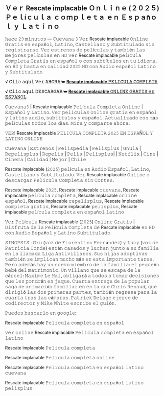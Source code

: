 ## Ｖｅｒ Rescate implacable Ｏｎｌｉｎｅ (２０２５) Ｐｅｌíｃｕｌａ ｃｏｍｐｌｅｔａ ｅｎ Ｅｓｐａñｏｌ ｙ Ｌａｔｉｎｏ

𝚑𝚊𝚌𝚎 𝟸𝟿 𝚖𝚒𝚗𝚞𝚝𝚘𝚜 — 𝙲𝚞𝚎𝚟𝚊𝚗𝚊 𝟹 𝚅𝚎𝚛 Rescate implacable 𝙾𝚗𝚕𝚒𝚗𝚎 𝙶𝚛𝚊𝚝𝚒𝚜 𝚎𝚗 𝚎𝚜𝚙𝚊ñ𝚘𝚕, 𝙻𝚊𝚝𝚒𝚗𝚘, 𝙲𝚊𝚜𝚝𝚎𝚕𝚕𝚊𝚗𝚘 𝚢 𝚂𝚞𝚋𝚝𝚒𝚝𝚞𝚕𝚊𝚍𝚘 𝚜𝚒𝚗 𝚛𝚎𝚐𝚒𝚜𝚝𝚛𝚊𝚛𝚜𝚎. 𝚅𝚎𝚛 𝚎𝚜𝚝𝚛𝚎𝚗𝚘𝚜 𝚍𝚎 𝚙𝚎𝚕í𝚌𝚞𝚕𝚊𝚜 𝚢 𝚝𝚊𝚖𝚋𝚒é𝚗 𝚕𝚊𝚜 𝚖𝚎𝚓𝚘𝚛𝚎𝚜 𝚙𝚎𝚕í𝚌𝚞𝚕𝚊𝚜 𝚎𝚗 𝙷𝙳 𝚅𝚎𝚛 Rescate implacable 𝚙𝚎𝚕í𝚌𝚞𝚕𝚊 𝙲𝚘𝚖𝚙𝚕𝚎𝚝𝚊 𝙶𝚛𝚊𝚝𝚒𝚜 𝚎𝚗 𝚎𝚜𝚙𝚊ñ𝚘𝚕 𝚘 𝚌𝚘𝚗 𝚜𝚞𝚋𝚝í𝚝𝚞𝚕𝚘𝚜 𝚎𝚗 𝚝𝚞 𝚒𝚍𝚒𝚘𝚖𝚊, 𝚎𝚗 𝙷𝙳 𝚢 𝚑𝚊𝚜𝚝𝚊 𝚎𝚗 𝚌𝚊𝚕𝚒𝚍𝚊𝚍 𝟸𝟶𝟸𝟻 𝙷𝙳 𝚌𝚘𝚗 𝙰𝚞𝚍𝚒𝚘 𝚎𝚜𝚙𝚊ñ𝚘𝚕 𝙻𝚊𝚝𝚒𝚗𝚘 𝚢 𝚂𝚞𝚋𝚝𝚒𝚝𝚞𝚕𝚊𝚍𝚘

**√ 𝙲𝚕𝚒𝚌 𝚊𝚚𝚞𝚒 𝚅𝚎𝚛 𝙰𝙷𝙾𝚁𝙰 ➥ [Rescate implacable 𝙿𝙴𝙻𝙸𝙲𝚄𝙻𝙰 𝙲𝙾𝙼𝙿𝙻𝙴𝚃𝙰](https://t.co/ucCgJW9cxi)**

**√ 𝙲𝚕𝚒𝚌 𝚊𝚚𝚞𝚒 𝙳𝙴𝚂𝙲𝙰𝚁𝙶𝙰𝚁 ➥ [Rescate implacable 𝙾𝙽𝙻𝙸𝙽𝙴 𝙶𝚁𝙰𝚃𝙸𝚂 𝚎𝚗 𝙴𝚂𝙿𝙰𝙽𝙾𝙻](https://t.co/ucCgJW9cxi)**

𝙲𝚞𝚎𝚟𝚊𝚗𝚊𝟹 | Rescate implacable 𝙿𝚎𝚕í𝚌𝚞𝚕𝚊 𝙲𝚘𝚖𝚙𝚕𝚎𝚝𝚊 𝙾𝚗𝚕𝚒𝚗𝚎 | 𝙴𝚜𝚙𝚊ñ𝚘𝚕 𝚢 𝙻𝚊𝚝𝚒𝚗𝚘. 𝚅𝚎𝚛 𝚙𝚎𝚕𝚒𝚌𝚞𝚕𝚊𝚜 𝚘𝚗𝚕𝚒𝚗𝚎 𝚐𝚛𝚊𝚝𝚒𝚜 𝚎𝚗 𝚎𝚜𝚙𝚊ñ𝚘𝚕 𝚢 𝚕𝚊𝚝𝚒𝚗𝚘 𝚊𝚞𝚍𝚒𝚘, 𝚜𝚞𝚋𝚝𝚒𝚝𝚞𝚕𝚘𝚜 𝚢 𝚎𝚜𝚙𝚊ñ𝚘𝚕. 𝙰𝚌𝚝𝚞𝚊𝚕𝚒𝚣𝚊𝚍𝚘 𝚌𝚘𝚗 𝚖á𝚜 𝚙𝚎𝚕í𝚌𝚞𝚕𝚊𝚜 𝚝𝚘𝚍𝚘𝚜 𝚕𝚘𝚜 𝚍í𝚊𝚜. 𝙼𝚒𝚛𝚊 𝚢 𝚌𝚘𝚖𝚙𝚊𝚛𝚝𝚎 𝚊𝚑𝚘𝚛𝚊.

𝚅𝙴𝚁! Rescate implacable 𝙿𝙴𝙻𝙸𝙲𝚄𝙻𝙰 𝙲𝙾𝙼𝙿𝙻𝙴𝚃𝙰 𝟸𝟶𝟸𝟻 𝙴𝙽 𝙴𝚂𝙿𝙰Ñ𝙾𝙻 𝚈 𝙻𝙰𝚃𝙸𝙽𝙾 𝙾𝙽𝙻𝙸𝙽𝙴

𝙲𝚞𝚎𝚟𝚊𝚗𝚊 | 𝙴𝚜𝚝𝚛𝚎𝚗𝚘𝚜 | 𝙿𝚎𝚕𝚒𝚜𝚙𝚎𝚍𝚒𝚊 | 𝙿𝚎𝚕𝚒𝚜𝚙𝚕𝚞𝚜 | 𝙶𝚗𝚞𝚕𝚊 | 𝚁𝚎𝚙𝚎𝚕𝚒𝚜𝚙𝚕𝚞𝚜 | 𝚁𝚎𝚙𝚎𝚕𝚒𝚜 | 𝙿𝚎𝚕𝚒𝚜 | 𝙿𝚎𝚕𝚒𝚜𝚙𝚕𝚞𝚜| | 𝙽𝚎𝚝𝚏𝚕𝚒𝚡 | 𝙲𝚒𝚗𝚎 | 𝙲𝚒𝚗𝚎𝚖𝚊 | 𝙲𝚊𝚕𝚒𝚍𝚊𝚍 | 𝙼𝚎𝚓𝚘𝚛 | 𝙲𝚑𝚒𝚕𝚎

Rescate implacable (𝟸𝟶𝟸𝟻) 𝚙𝚎𝚕í𝚌𝚞𝚕𝚊 𝚎𝚗 𝙰𝚞𝚍𝚒𝚘 𝙴𝚜𝚙𝚊ñ𝚘𝚕, 𝙻𝚊𝚝𝚒𝚗𝚘, 𝙲𝚊𝚜𝚝𝚎𝚕𝚕𝚊𝚗𝚘 𝚢 𝚂𝚞𝚋𝚝𝚒𝚝𝚞𝚕𝚊𝚍𝚘. 𝚅𝚎𝚛 Rescate implacable 𝙾𝚗𝚕𝚒𝚗𝚎 𝚘 𝚍𝚎𝚜𝚌𝚊𝚛𝚐𝚊𝚛 𝙿𝚎𝚕𝚒𝚌𝚞𝚕𝚊 𝙲𝚘𝚖𝚙𝚕𝚎𝚝𝚊 𝚜𝚒𝚗 𝙲𝚘𝚛𝚝𝚎𝚜.

Rescate implacable 𝟸𝟶𝟸𝟻, Rescate implacable 𝚌𝚞𝚎𝚟𝚊𝚗𝚊, Rescate implacable 𝚙𝚎𝚕í𝚌𝚞𝚕𝚊 𝚌𝚘𝚖𝚙𝚕𝚎𝚝𝚊, Rescate implacable 𝚘𝚗𝚕𝚒𝚗𝚎 𝚎𝚜𝚙𝚊ñ𝚘𝚕, Rescate implacable 𝚛𝚎𝚙𝚎𝚕𝚒𝚜𝚙𝚕𝚞𝚜, Rescate implacable 𝚌𝚘𝚖𝚙𝚕𝚎𝚝𝚊 𝚐𝚛𝚊𝚝𝚒𝚜, Rescate implacable 𝚙𝚎𝚕𝚒𝚜𝚙𝚕𝚞𝚜, Rescate implacable 𝚙𝚎𝚕í𝚌𝚞𝚕𝚊 𝚌𝚘𝚖𝚙𝚕𝚎𝚝𝚊 𝚎𝚗 𝚎𝚜𝚙𝚊ñ𝚘𝚕 𝚕𝚊𝚝𝚒𝚗𝚘

𝚅𝚎𝚛 𝙿𝚎𝚕í𝚌𝚞𝚕𝚊 Rescate implacable (𝟸𝟶𝟸𝟻) 𝙾𝚗𝚕𝚒𝚗𝚎 𝙶𝚛𝚊𝚝𝚒𝚜 | 𝙳𝚒𝚜𝚏𝚛𝚞𝚝𝚊 𝚍𝚎 𝚕𝚊 𝙿𝚎𝚕í𝚌𝚞𝚕𝚊 𝙲𝚘𝚖𝚙𝚕𝚎𝚝𝚊 𝚍𝚎 Rescate implacable 𝚎𝚗 𝙷𝙳 𝚌𝚘𝚗 𝙰𝚞𝚍𝚒𝚘 𝙴𝚜𝚙𝚊ñ𝚘𝚕 𝚢 𝙻𝚊𝚝𝚒𝚗𝚘 𝚂𝚞𝚋𝚝𝚒𝚝𝚞𝚕𝚊𝚍𝚘.

𝚂𝙸𝙽𝙾𝙿𝚂𝙸𝚂 : 𝙶𝚛𝚞 (𝚟𝚘𝚣 𝚍𝚎 𝙵𝚕𝚘𝚛𝚎𝚗𝚝𝚒𝚗𝚘 𝙵𝚎𝚛𝚗á𝚗𝚍𝚎𝚣) 𝚢 𝙻𝚞𝚌𝚢 (𝚟𝚘𝚣 𝚍𝚎 𝙿𝚊𝚝𝚛𝚒𝚌𝚒𝚊 𝙲𝚘𝚗𝚍𝚎) 𝚎𝚜𝚝á𝚗 𝚌𝚊𝚜𝚊𝚍𝚘𝚜 𝚢 𝚕𝚞𝚌𝚑𝚊𝚗 𝚓𝚞𝚗𝚝𝚘 𝚊 𝚜𝚞 𝚏𝚊𝚖𝚒𝚕𝚒𝚊 𝚎𝚗 𝚕𝚊 𝚕𝚕𝚊𝚖𝚊𝚍𝚊 𝙻𝚒𝚐𝚊 𝙰𝚗𝚝𝚒𝚟𝚒𝚕𝚕𝚊𝚗𝚘𝚜. 𝚂𝚞𝚜 𝚑𝚒𝚓𝚊𝚜 𝚊𝚍𝚘𝚙𝚝𝚒𝚟𝚊𝚜 𝚝𝚊𝚖𝚋𝚒é𝚗 𝚜𝚎 𝚒𝚖𝚙𝚕𝚒𝚌𝚊𝚗 𝚖𝚞𝚌𝚑𝚘 𝚖á𝚜 𝚎𝚗 𝚎𝚜𝚝𝚊 𝚒𝚖𝚙𝚘𝚛𝚝𝚊𝚗𝚝𝚎 𝚝𝚊𝚛𝚎𝚊. 𝙿𝚎𝚛𝚘 𝚊𝚍𝚎𝚖á𝚜 𝚑𝚊𝚢 𝚞𝚗 𝚗𝚞𝚎𝚟𝚘 𝚖𝚒𝚎𝚖𝚋𝚛𝚘 𝚍𝚎 𝚕𝚊 𝚏𝚊𝚖𝚒𝚕𝚒𝚊: 𝚎𝚕 𝚙𝚎𝚚𝚞𝚎ñ𝚘 𝚋𝚎𝚋é 𝚍𝚎𝚕 𝚖𝚊𝚝𝚛𝚒𝚖𝚘𝚗𝚒𝚘. 𝚄𝚗 𝚟𝚒𝚕𝚕𝚊𝚗𝚘 𝚚𝚞𝚎 𝚜𝚎 𝚎𝚜𝚌𝚊𝚙𝚊 𝚍𝚎 𝚕𝚊 𝚌á𝚛𝚌𝚎𝚕: 𝙼𝚊𝚡𝚒𝚖𝚎 𝙻𝚎 𝙼𝚊𝚕, 𝚘𝚋𝚕𝚒𝚐𝚊𝚛á 𝚊 𝚝𝚘𝚍𝚘𝚜 𝚊 𝚝𝚘𝚖𝚊𝚛 𝚍𝚎𝚌𝚒𝚜𝚒𝚘𝚗𝚎𝚜 𝚚𝚞𝚎 𝚕𝚎𝚜 𝚙𝚘𝚗𝚍𝚛á𝚗 𝚎𝚗 𝚓𝚊𝚚𝚞𝚎. 𝙲𝚞𝚊𝚛𝚝𝚊 𝚎𝚗𝚝𝚛𝚎𝚐𝚊 𝚍𝚎 𝚕𝚊 𝚙𝚘𝚙𝚞𝚕𝚊𝚛 𝚜𝚊𝚐𝚊 𝚍𝚎 𝚊𝚗𝚒𝚖𝚊𝚌𝚒ó𝚗 𝚏𝚊𝚖𝚒𝚕𝚒𝚊𝚛 𝚎𝚗 𝚎𝚗 𝚕𝚊 𝚚𝚞𝚎 𝙲𝚑𝚛𝚒𝚜 𝚁𝚎𝚗𝚊𝚞𝚍, 𝚚𝚞𝚎 𝚍𝚒𝚛𝚒𝚐𝚒ó 𝚕𝚊𝚜 𝚍𝚘𝚜 𝚙𝚛𝚒𝚖𝚎𝚛𝚊𝚜 𝚙𝚊𝚛𝚝𝚎𝚜, 𝚝𝚊𝚖𝚋𝚒é𝚗 𝚛𝚎𝚐𝚛𝚎𝚜𝚊 𝚙𝚊𝚛𝚊 𝚕𝚊 𝚌𝚞𝚊𝚛𝚝𝚊 𝚝𝚛𝚊𝚜 𝚕𝚊𝚜 𝚌á𝚖𝚊𝚛𝚊𝚜. 𝙿𝚊𝚝𝚛𝚒𝚌𝚔 𝙳𝚎𝚕𝚊𝚐𝚎 𝚎𝚓𝚎𝚛𝚌𝚎 𝚍𝚎 𝚌𝚘𝚍𝚒𝚛𝚎𝚌𝚝𝚘𝚛 𝚢 𝙼𝚒𝚔𝚎 𝚆𝚑𝚒𝚝𝚎 𝚎𝚜𝚌𝚛𝚒𝚋𝚎 𝚎𝚕 𝚐𝚞𝚒ó𝚗.

𝙿𝚞𝚎𝚍𝚎𝚜 𝚋𝚞𝚜𝚌𝚊𝚛𝚕𝚘 𝚎𝚗 𝚐𝚘𝚘𝚐𝚕𝚎:

Rescate implacable 𝙿𝚎𝚕𝚒𝚌𝚞𝚕𝚊 𝚌𝚘𝚖𝚙𝚕𝚎𝚝𝚊 𝚎𝚗 𝚎𝚜𝚙𝚊ñ𝚘𝚕

𝚟𝚎𝚛 𝚘𝚗𝚕𝚒𝚗𝚎 Rescate implacable 𝙿𝚎𝚕𝚒𝚌𝚞𝚕𝚊 𝚌𝚘𝚖𝚙𝚕𝚎𝚝𝚊 𝚎𝚗 𝚎𝚜𝚙𝚊ñ𝚘𝚕 𝚕𝚊𝚝𝚒𝚗𝚘

Rescate implacable 𝙿𝚎𝚕𝚒𝚌𝚞𝚕𝚊 𝚌𝚘𝚖𝚙𝚕𝚎𝚝𝚊

Rescate implacable 𝙿𝚎𝚕𝚒𝚌𝚞𝚕𝚊 𝚌𝚘𝚖𝚙𝚕𝚎𝚝𝚊 𝚘𝚗𝚕𝚒𝚗𝚎

Rescate implacable 𝙿𝚎𝚕𝚒𝚌𝚞𝚕𝚊 𝚌𝚘𝚖𝚙𝚕𝚎𝚝𝚊 𝚎𝚗 𝚎𝚜𝚙𝚊ñ𝚘𝚕 𝚕𝚊𝚝𝚒𝚗𝚘 𝚌𝚞𝚎𝚟𝚊𝚗𝚊

Rescate implacable 𝙿𝚎𝚕𝚒𝚌𝚞𝚕𝚊 𝚌𝚘𝚖𝚙𝚕𝚎𝚝𝚊 𝚎𝚗 𝚎𝚜𝚙𝚊ñ𝚘𝚕 𝚕𝚊𝚝𝚒𝚗𝚘 𝚙𝚎𝚕𝚒𝚜𝚙𝚕𝚞𝚜
